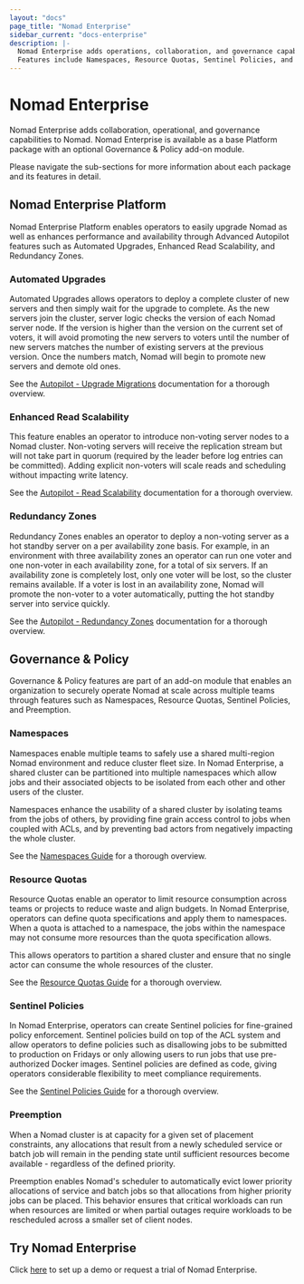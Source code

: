 ```yaml
---
layout: "docs"
page_title: "Nomad Enterprise"
sidebar_current: "docs-enterprise"
description: |-
  Nomad Enterprise adds operations, collaboration, and governance capabilities to Nomad.
  Features include Namespaces, Resource Quotas, Sentinel Policies, and Advanced Autopilot.
---
```


# Nomad Enterprise

Nomad Enterprise adds collaboration, operational, and governance capabilities to Nomad.  Nomad Enterprise is available as a base Platform package with an optional Governance & Policy add-on module.

Please navigate the sub-sections for more information about each package and its features in detail.

## Nomad Enterprise Platform
Nomad Enterprise Platform enables operators to easily upgrade Nomad as well as enhances performance and availability through Advanced Autopilot features such as Automated Upgrades, Enhanced Read Scalability, and Redundancy Zones.

### Automated Upgrades
Automated Upgrades allows operators to deploy a complete cluster of new servers and then simply wait for the upgrade to complete. As the new servers join the cluster, server logic checks the version of each Nomad server node. If the version is higher than the version on the current set of voters, it will avoid promoting the new servers to voters until the number of new servers matches the number of existing servers at the previous version. Once the numbers match, Nomad will begin to promote new servers and demote old ones.

See the [Autopilot - Upgrade Migrations](https://www.nomadproject.io/guides/operations/autopilot.html#upgrade-migrations) documentation for a thorough overview.

### Enhanced Read Scalability
This feature enables an operator to introduce non-voting server nodes to a Nomad cluster. Non-voting servers will receive the replication stream but will not take part in quorum (required by the leader before log entries can be committed). Adding explicit non-voters will scale reads and scheduling without impacting write latency.

See the [Autopilot - Read Scalability](https://www.nomadproject.io/guides/operations/autopilot.html#server-read-and-scheduling-scaling) documentation for a thorough overview.

### Redundancy Zones
Redundancy Zones enables an operator to deploy a non-voting server as a hot standby server on a per availability zone basis. For example, in an environment with three availability zones an operator can run one voter and one non-voter in each availability zone, for a total of six servers. If an availability zone is completely lost, only one voter will be lost, so the cluster remains available. If a voter is lost in an availability zone, Nomad will promote the non-voter to a voter automatically, putting the hot standby server into service quickly.

See the [Autopilot - Redundancy Zones](https://www.nomadproject.io/guides/operations/autopilot.html#redundancy-zones) documentation for a thorough overview.

## Governance & Policy
Governance & Policy features are part of an add-on module that enables an organization to securely operate Nomad at scale across multiple teams through features such as Namespaces, Resource Quotas, Sentinel Policies, and Preemption.

### Namespaces
Namespaces enable multiple teams to safely use a shared multi-region Nomad environment and reduce cluster fleet size. In Nomad Enterprise, a shared cluster can be partitioned into multiple namespaces which allow jobs and their associated objects to be isolated from each other and other users of the cluster.

Namespaces enhance the usability of a shared cluster by isolating teams from the jobs of others, by providing fine grain access control to jobs when coupled with ACLs, and by preventing bad actors from negatively impacting the whole cluster.

See the [Namespaces Guide](https://www.nomadproject.io/guides/governance-and-policy/namespaces.html) for a thorough overview.

### Resource Quotas
Resource Quotas enable an operator to limit resource consumption across teams or projects to reduce waste and align budgets. In Nomad Enterprise, operators can define quota specifications and apply them to namespaces. When a quota is attached to a namespace, the jobs within the namespace may not consume more resources than the quota specification allows.

This allows operators to partition a shared cluster and ensure that no single actor can consume the whole resources of the cluster.

See the [Resource Quotas Guide](https://www.nomadproject.io/guides/governance-and-policy/quotas.html) for a thorough overview.

### Sentinel Policies
In Nomad Enterprise, operators can create Sentinel policies for fine-grained policy enforcement. Sentinel policies build on top of the ACL system and allow operators to define policies such as disallowing jobs to be submitted to production on Fridays or only allowing users to run jobs that use pre-authorized Docker images. Sentinel policies are defined as code, giving operators considerable flexibility to meet compliance requirements.

See the [Sentinel Policies Guide](https://www.nomadproject.io/guides/governance-and-policy/sentinel/sentinel-policy.html) for a thorough overview.

### Preemption
When a Nomad cluster is at capacity for a given set of placement constraints, any allocations that result from a newly scheduled service or batch job will remain in the pending state until sufficient resources become available - regardless of the defined priority.

Preemption enables Nomad's scheduler to automatically evict lower priority allocations of service and batch jobs so that allocations from higher priority jobs can be placed. This behavior ensures that critical workloads can run when resources are limited or when partial outages require workloads to be rescheduled across a smaller set of client nodes.

## Try Nomad Enterprise
Click [here](https://www.hashicorp.com/go/nomad-enterprise) to set up a demo or request a trial
of Nomad Enterprise.
